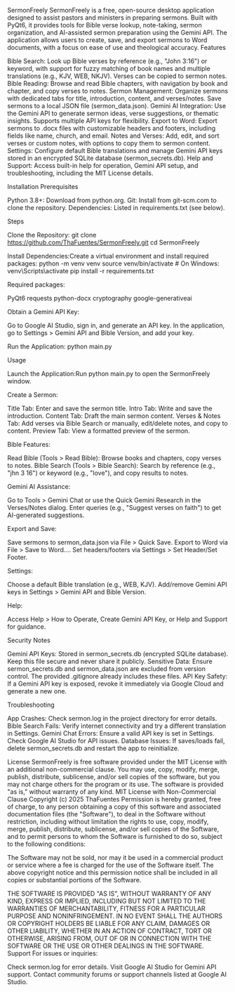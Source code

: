 SermonFreely
SermonFreely is a free, open-source desktop application designed to assist pastors and ministers in preparing sermons. Built with PyQt6, it provides tools for Bible verse lookup, note-taking, sermon organization, and AI-assisted sermon preparation using the Gemini API. The application allows users to create, save, and export sermons to Word documents, with a focus on ease of use and theological accuracy.
Features

Bible Search: Look up Bible verses by reference (e.g., "John 3:16") or keyword, with support for fuzzy matching of book names and multiple translations (e.g., KJV, WEB, NKJV). Verses can be copied to sermon notes.
Bible Reading: Browse and read Bible chapters, with navigation by book and chapter, and copy verses to notes.
Sermon Management: Organize sermons with dedicated tabs for title, introduction, content, and verses/notes. Save sermons to a local JSON file (sermon_data.json).
Gemini AI Integration: Use the Gemini API to generate sermon ideas, verse suggestions, or thematic insights. Supports multiple API keys for flexibility.
Export to Word: Export sermons to .docx files with customizable headers and footers, including fields like name, church, and email.
Notes and Verses: Add, edit, and sort verses or custom notes, with options to copy them to sermon content.
Settings: Configure default Bible translations and manage Gemini API keys stored in an encrypted SQLite database (sermon_secrets.db).
Help and Support: Access built-in help for operation, Gemini API setup, and troubleshooting, including the MIT License details.

Installation
Prerequisites

Python 3.8+: Download from python.org.
Git: Install from git-scm.com to clone the repository.
Dependencies: Listed in requirements.txt (see below).

Steps

Clone the Repository:
git clone https://github.com/ThaFuentes/SermonFreely.git
cd SermonFreely


Install Dependencies:Create a virtual environment and install required packages:
python -m venv venv
source venv/bin/activate  # On Windows: venv\Scripts\activate
pip install -r requirements.txt

Required packages:

PyQt6
requests
python-docx
cryptography
google-generativeai


Obtain a Gemini API Key:

Go to Google AI Studio, sign in, and generate an API key.
In the application, go to Settings > Gemini API and Bible Version, and add your key.


Run the Application:
python main.py



Usage

Launch the Application:Run python main.py to open the SermonFreely window.

Create a Sermon:

Title Tab: Enter and save the sermon title.
Intro Tab: Write and save the introduction.
Content Tab: Draft the main sermon content.
Verses & Notes Tab: Add verses via Bible Search or manually, edit/delete notes, and copy to content.
Preview Tab: View a formatted preview of the sermon.


Bible Features:

Read Bible (Tools > Read Bible): Browse books and chapters, copy verses to notes.
Bible Search (Tools > Bible Search): Search by reference (e.g., "jhn 3 16") or keyword (e.g., "love"), and copy results to notes.


Gemini AI Assistance:

Go to Tools > Gemini Chat or use the Quick Gemini Research in the Verses/Notes dialog.
Enter queries (e.g., "Suggest verses on faith") to get AI-generated suggestions.


Export and Save:

Save sermons to sermon_data.json via File > Quick Save.
Export to Word via File > Save to Word....
Set headers/footers via Settings > Set Header/Set Footer.


Settings:

Choose a default Bible translation (e.g., WEB, KJV).
Add/remove Gemini API keys in Settings > Gemini API and Bible Version.


Help:

Access Help > How to Operate, Create Gemini API Key, or Help and Support for guidance.



Security Notes

Gemini API Keys: Stored in sermon_secrets.db (encrypted SQLite database). Keep this file secure and never share it publicly.
Sensitive Data: Ensure sermon_secrets.db and sermon_data.json are excluded from version control. The provided .gitignore already includes these files.
API Key Safety: If a Gemini API key is exposed, revoke it immediately via Google Cloud and generate a new one.

Troubleshooting

App Crashes: Check sermon.log in the project directory for error details.
Bible Search Fails: Verify internet connectivity and try a different translation in Settings.
Gemini Chat Errors: Ensure a valid API key is set in Settings. Check Google AI Studio for API issues.
Database Issues: If saves/loads fail, delete sermon_secrets.db and restart the app to reinitialize.

License
SermonFreely is free software provided under the MIT License with an additional non-commercial clause. You may use, copy, modify, merge, publish, distribute, sublicense, and/or sell copies of the software, but you may not charge others for the program or its use. The software is provided "as is," without warranty of any kind.
MIT License with Non-Commercial Clause
Copyright (c) 2025 ThaFuentes
Permission is hereby granted, free of charge, to any person obtaining a copy of this software and associated documentation files (the "Software"), to deal in the Software without restriction, including without limitation the rights to use, copy, modify, merge, publish, distribute, sublicense, and/or sell copies of the Software, and to permit persons to whom the Software is furnished to do so, subject to the following conditions:

The Software may not be sold, nor may it be used in a commercial product or service where a fee is charged for the use of the Software itself.
The above copyright notice and this permission notice shall be included in all copies or substantial portions of the Software.

THE SOFTWARE IS PROVIDED "AS IS", WITHOUT WARRANTY OF ANY KIND, EXPRESS OR IMPLIED, INCLUDING BUT NOT LIMITED TO THE WARRANTIES OF MERCHANTABILITY, FITNESS FOR A PARTICULAR PURPOSE AND NONINFRINGEMENT. IN NO EVENT SHALL THE AUTHORS OR COPYRIGHT HOLDERS BE LIABLE FOR ANY CLAIM, DAMAGES OR OTHER LIABILITY, WHETHER IN AN ACTION OF CONTRACT, TORT OR OTHERWISE, ARISING FROM, OUT OF OR IN CONNECTION WITH THE SOFTWARE OR THE USE OR OTHER DEALINGS IN THE SOFTWARE.
Support
For issues or inquiries:

Check sermon.log for error details.
Visit Google AI Studio for Gemini API support.
Contact community forums or support channels listed at Google AI Studio.
